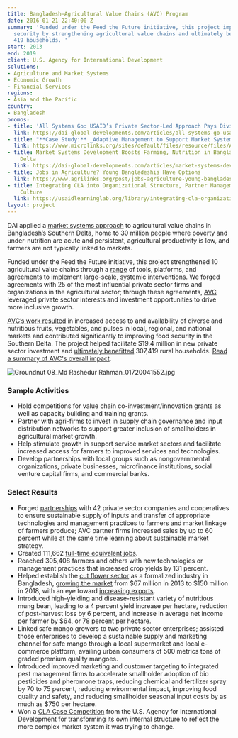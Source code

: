 ```yaml
---
title: Bangladesh—Agricultural Value Chains (AVC) Program
date: 2016-01-21 22:40:00 Z
summary: 'Funded under the Feed the Future initiative, this project improved food
  security by strengthening agricultural value chains and ultimately benefitted 307,
  419 households. '
start: 2013
end: 2019
client: U.S. Agency for International Development
solutions:
- Agriculture and Market Systems
- Economic Growth
- Financial Services
regions:
- Asia and the Pacific
country:
- Bangladesh
promos:
- title: 'All Systems Go: USAID’s Private Sector-Led Approach Pays Dividends in Bangladesh'
  link: https://dai-global-developments.com/articles/all-systems-go-usaids-private-sector-led-approach-pays-dividends-in-bangladesh
- title: "**Case Study:** _Adaptive Management to Support Market Systems Development_"
  link: https://www.microlinks.org/sites/default/files/resource/files/AdaptiveManagementCaseStudy090617low_0.pdf
- title: Market Systems Development Boosts Farming, Nutrition in Bangladesh’s Southern
    Delta
  link: https://dai-global-developments.com/articles/market-systems-development-boosts-farming-nutrition-in-bangladeshs-southern-delta?utm_source=daidotcom
- title: Jobs in Agriculture? Young Bangladeshis Have Options
  link: https://www.agrilinks.org/post/jobs-agriculture-young-bangladeshis-have-options
- title: Integrating CLA into Organizational Structure, Partner Management, and Project
    Culture
  link: https://usaidlearninglab.org/library/integrating-cla-organizational-structure-partner-management-and-project-culture
layout: project
---
```


DAI applied a [market systems approach](http://dai.com/news-publications/news/new-primer-market-systems-development-available) to agricultural value chains in Bangladesh’s Southern Delta, home to 30 million people where poverty and under-nutrition are acute and persistent, agricultural productivity is low, and farmers are not typically linked to markets.

Funded under the Feed the Future initiative, this project strengthened 10 agricultural value chains through a [range](http://dai-global-developments.com/articles/market-systems-development-boosts-farming-nutrition-in-bangladeshs-southern-delta?utm_source=daidotcom) of tools, platforms, and agreements to implement large-scale, systemic interventions. We forged agreements with 25 of the most influential private sector firms and organizations in the agricultural sector; through these agreements, [AVC](http://avcbd.net/) leveraged private sector interests and investment opportunities to drive more inclusive growth.

[AVC’s work resulted](https://www.marketlinks.org/sites/marketlinks.org/files/resources/bavc_systemic_change_cla_case_study_july_2018_3.pdf) in increased access to and availability of diverse and nutritious fruits, vegetables, and pulses in local, regional, and national markets and contributed significantly to improving food security in the Southern Delta. The project helped facilitate $19.4 million in new private sector investment and [ultimately benefitted](https://www.marketlinks.org/post/final-report-bangladesh-usaid-agricultural-value-chains-avc-project) 307,419 rural households. [Read a summary of AVC's overall impact](https://dai-global-developments.com/articles/all-systems-go-usaids-private-sector-led-approach-pays-dividends-in-bangladesh). 

![Groundnut 08_Md Rashedur Rahman_01720041552.jpg](/uploads/Groundnut%2008_Md%20Rashedur%20Rahman_01720041552.jpg)

### Sample Activities

* Hold competitions for value chain co-investment/innovation grants as well as capacity building and training grants.
* Partner with agri-firms to invest in supply chain governance and input distribution networks to support greater inclusion of smallholders in agricultural market growth.
* Help stimulate growth in support service market sectors and facilitate increased access for farmers to improved services and technologies.
* Develop partnerships with local groups such as nongovernmental organizations, private businesses, microfinance institutions, social venture capital firms, and commercial banks.

### Select Results

* Forged [partnerships](https://beamexchange.org/resources/1233/) with 42 private sector companies and cooperatives to ensure sustainable supply of inputs and transfer of appropriate technologies and management practices to farmers and market linkage of farmers produce; AVC partner firms increased sales by up to 60 percent while at the same time learning about sustainable market strategy.
* Created 111,662 [full-time equivalent jobs](https://www.agrilinks.org/post/jobs-agriculture-young-bangladeshis-have-options).
* Reached 305,408 farmers and others with new technologies or management practices that increased crop yields by 131 percent.
* Helped establish the [cut flower sector](https://www.youtube.com/watch?v=qVAqDjkamsM) as a formalized industry in Bangladesh, [growing the market](https://www.facebook.com/watch/?v=10154929405978955) from $67 million in 2013 to $150 million in 2018, with an eye toward [increasing exports](https://www.dhakatribune.com/business/2018/04/05/make-farmers-interested-farming-exotic-foreign-flowers-bangladesh).
* Introduced high-yielding and disease-resistant variety of nutritious mung bean, leading to a 4 percent yield increase per hectare, reduction of post-harvest loss by 6 percent, and increase in average net income per farmer by $64, or 78 percent per hectare.
* Linked safe mango growers to two private sector enterprises; assisted those enterprises to develop a sustainable supply and marketing channel for safe mango through a local supermarket and local e-commerce platform, availing urban consumers of 500 metrics tons of graded premium quality mangoes.
* Introduced improved marketing and customer targeting to integrated pest management firms to accelerate smallholder adoption of bio pesticides and pheromone traps, reducing chemical and fertilizer spray by 70 to 75 percent, reducing environmental impact, improving food quality and safety, and reducing smallholder seasonal input costs by as much as $750 per hectare.
* Won a [CLA Case Competition](https://usaidlearninglab.org/library/integrating-cla-organizational-structure-partner-management-and-project-culture) from the U.S. Agency for International Development for transforming its own internal structure to reflect the more complex market system it was trying to change.